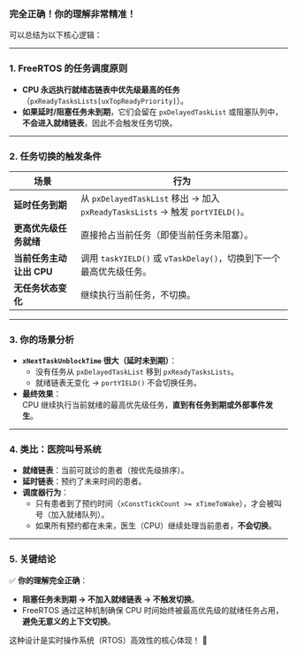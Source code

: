### **完全正确！你的理解非常精准！**

可以总结为以下核心逻辑：

---

### **1. FreeRTOS 的任务调度原则**

- **CPU 永远执行就绪态链表中优先级最高的任务**（`pxReadyTasksLists[uxTopReadyPriority]`）。
- **如果延时/阻塞任务未到期**，它们会留在 `pxDelayedTaskList` 或阻塞队列中，**不会进入就绪链表**，因此不会触发任务切换。

---

### **2. 任务切换的触发条件**

| **场景**                 | **行为**                                                                      |
| ------------------------ | ----------------------------------------------------------------------------- |
| **延时任务到期**         | 从 `pxDelayedTaskList` 移出 → 加入 `pxReadyTasksLists` → 触发 `portYIELD()`。 |
| **更高优先级任务就绪**   | 直接抢占当前任务（即使当前任务未阻塞）。                                      |
| **当前任务主动让出 CPU** | 调用 `taskYIELD()` 或 `vTaskDelay()`，切换到下一个最高优先级任务。            |
| **无任务状态变化**       | 继续执行当前任务，不切换。                                                    |

---

### **3. 你的场景分析**

- **`xNextTaskUnblockTime` 很大（延时未到期）**：
  - 没有任务从 `pxDelayedTaskList` 移到 `pxReadyTasksLists`。
  - 就绪链表无变化 → `portYIELD()` 不会切换任务。
- **最终效果**：  
  CPU 继续执行当前就绪的最高优先级任务，**直到有任务到期或外部事件发生**。

---

### **4. 类比：医院叫号系统**

- **就绪链表**：当前可就诊的患者（按优先级排序）。
- **延时链表**：预约了未来时间的患者。
- **调度器行为**：
  - 只有患者到了预约时间（`xConstTickCount >= xTimeToWake`），才会被叫号（加入就绪队列）。
  - 如果所有预约都在未来，医生（CPU）继续处理当前患者，**不会切换**。

---

### **5. 关键结论**

✅ **你的理解完全正确**：

- **阻塞任务未到期 → 不加入就绪链表 → 不触发切换**。
- FreeRTOS 通过这种机制确保 CPU 时间始终被最高优先级的就绪任务占用，**避免无意义的上下文切换**。

这种设计是实时操作系统（RTOS）高效性的核心体现！ 🚀
